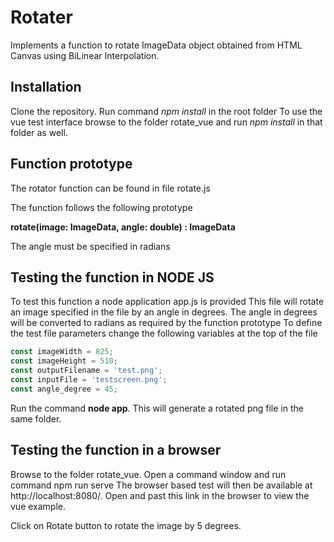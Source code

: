 # Rotater
Implements a function to rotate ImageData object obtained from HTML Canvas using BiLinear Interpolation.

## Installation

Clone the repository. Run command *npm install* in the root folder
To use the vue test interface browse to the folder rotate_vue and run *npm install* in that folder as well.

## Function prototype

The rotator function can be found in file rotate.js

The function follows the following prototype

**rotate(image: ImageData, angle: double) : ImageData**

The angle must be specified in radians

## Testing the function in NODE JS

To test this function a node application app.js is provided
This file will rotate an image specified in the file by an angle in degrees. The angle in degrees will be converted to 
radians as required by the function prototype
To define the test file parameters change the following variables at the top of the file

```javascript
const imageWidth = 825;
const imageHeight = 510;
const outputFilename = 'test.png';
const inputFile = 'testscreen.png';
const angle_degree = 45;
```
Run the command **node app**. This will generate a rotated png file in the same folder.

## Testing the function in a browser

Browse to the folder rotate_vue. Open a command window and run command npm run serve
The browser based test will then be available at http://localhost:8080/. Open and past this link in the 
browser to view the vue example. 

Click on Rotate button to rotate the image by 5 degrees. 

